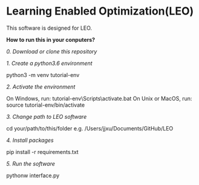 # Learning Enabled Optimization(LEO)
This software is designed for LEO. 

**How to run this in your conputers?**

*0. Download or clone this repository*

*1. Create a  python3.6 environment*

python3 -m venv tutorial-env

*2. Activate the environment*

On Windows, run:
tutorial-env\Scripts\activate.bat
On Unix or MacOS, run:
source tutorial-env/bin/activate

*3. Change path to LEO software*

cd your/path/to/this/folder
e.g. /Users/jjxu/Documents/GitHub/LEO


*4. Install packages*

pip install -r requirements.txt

*5. Run the software*

pythonw interface.py
